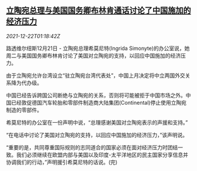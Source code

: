 <!--1640136662000-->
[立陶宛总理与美国国务卿布林肯通话讨论了中国施加的经济压力](https://cn.reuters.com/article/lithuania-usa-state-secretary-1221-tues-idCNKBS2J1033)
------

<div><i>2021-12-22T01:18:42Z</i></div><p>路透维尔纽斯12月21日 - 立陶宛总理希莫尼特(Ingrida Simonyte)的办公室说，她周二与美国国务卿布林肯讨论了美国对立陶宛的支持，以回应中国施加的经济压力。</p><p>由于立陶宛允许台湾设立“驻立陶宛台湾代表处”，中国上月决定将中立两国外交关系降为代办级。</p><p>中国已经告诉跨国公司断绝与立陶宛的关系，否则将可能被拒于中国市场之外。中国已经敦促德国汽车轮胎和零部件制造商大陆集团(Continental)停止使用立陶宛制造的零部件。</p><p>希莫尼特的办公室在一份声明中说，“总理感谢美国对立陶宛表示的声援和支持。”</p><p>“在电话中讨论了美国对立陶宛的支持，以回应中国施加的经济压力，”该声明说。</p><p>“重要的是，共同尊重国际规则的志同道合的国家必须在面对经济压力时团结一致。我们必须继续在欧盟内部与美国以及印度-太平洋地区的民主国家分享信息并协调我们的行动，”声明援引希莫尼特的话说。(完)</p>
